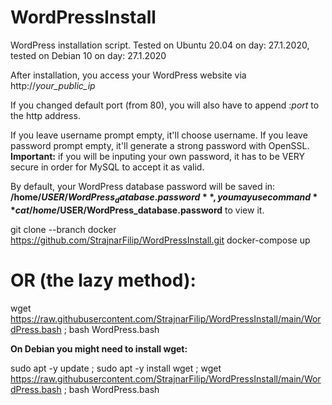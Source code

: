 # WordPressInstall
WordPress installation script. Tested on Ubuntu 20.04 on day: 27.1.2020, tested on Debian 10 on day: 27.1.2020

After installation, you access your WordPress website via http://*your_public_ip*

If you changed default port (from 80), you will also have to append :*port* to the http address.

If you leave username prompt empty, it'll choose username. If you leave password prompt empty, it'll generate a strong password with OpenSSL. **Important:** if you will be inputing your own password, it has to be VERY secure in order for MySQL to accept it as valid.

By default, your WordPress database password will be saved in: **/home/$USER/WordPress_database.password**, you may use command **cat /home/$USER/WordPress_database.password** to view it.

git clone --branch docker https://github.com/StrajnarFilip/WordPressInstall.git
docker-compose up

# OR (the lazy method):

wget https://raw.githubusercontent.com/StrajnarFilip/WordPressInstall/main/WordPress.bash ; bash WordPress.bash

**On Debian you might need to install wget:**

sudo apt -y update ; sudo apt -y install wget ; wget https://raw.githubusercontent.com/StrajnarFilip/WordPressInstall/main/WordPress.bash ; bash WordPress.bash
